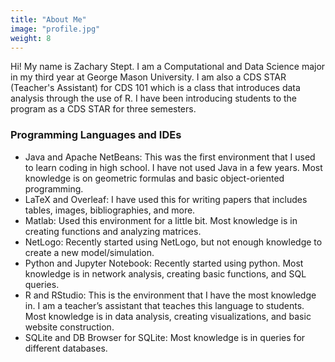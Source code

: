 ```yaml
---
title: "About Me"
image: "profile.jpg"
weight: 8
---
```


Hi! My name is Zachary Stept. I am a Computational and Data Science major in my third year at George Mason University. I am also a CDS STAR (Teacher's Assistant) for CDS 101 which is a class that introduces data analysis through the use of R. I have been introducing students to the program as a CDS STAR for three semesters.

### Programming Languages and IDEs

* Java and Apache NetBeans: This was the first environment that I used to learn coding in high school. I have not used Java in a few years. Most knowledge is on geometric formulas and basic object-oriented programming.
* LaTeX and Overleaf: I have used this for writing papers that includes tables, images, bibliographies, and more.
* Matlab: Used this environment for a little bit. Most knowledge is in creating functions and analyzing matrices.
* NetLogo: Recently started using NetLogo, but not enough knowledge to create a new model/simulation.
* Python and Jupyter Notebook: Recently started using python. Most knowledge is in network analysis, creating basic functions, and SQL queries.
* R and RStudio: This is the environment that I have the most knowledge in. I am a teacher’s assistant that teaches this language to students. Most knowledge is in data analysis, creating visualizations, and basic website construction.
* SQLite and DB Browser for SQLite: Most knowledge is in queries for different databases.

